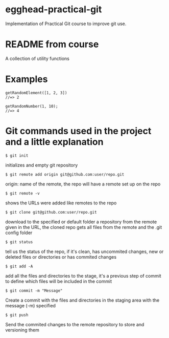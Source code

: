 # egghead-practical-git
Implementation of Practical Git course to improve git use.

# README from course

A collection of utility functions

# Examples

```
getRandomElement([1, 2, 3])
//=> 2
```

```
getRandomNumber(1, 10);
//=> 4
```
# Git commands used in the project and a little explanation

```
$ git init
```
initializes and empty git repository

```
$ git remote add origin git@github.com:user/repo.git
```
origin: name of the remote, the repo  will have a remote set up on the repo

```
$ git remote -v
```
shows the URLs were added like remotes to the repo

```
$ git clone git@github.com:user/repo.git
```
download to the specified or default folder a repository from the remote given in the URL, the cloned repo gets all files from the remote and the .git config folder

```
$ git status
```
tell us the status of the repo, if it's clean, has uncommited changes, new or deleted files or directories or has commited changes

```
$ git add -A
```
add all the files and directories to the stage, it's a previous step of commit to define which files will be included in the commit

```
$ git commit -m "Message"
```
Create a commit with the files and directories in the staging area with the message (-m) specified

```
$ git push
```
Send the commited changes to the remote repository to store and versioning them
